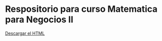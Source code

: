 # Respositorio para curso Matematica para Negocios II
[Descargar el HTML](https://github.com/iruminot/Matematica_negocios_II/raw/refs/heads/main/clases/Clase_1.html)